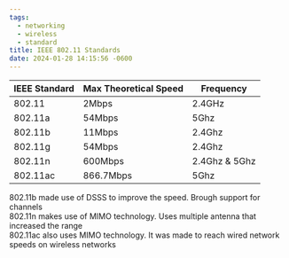 ```yaml
---
tags:
  - networking
  - wireless
  - standard
title: IEEE 802.11 Standards
date: 2024-01-28 14:15:56 -0600
---
```


| IEEE Standard | Max Theoretical Speed | Frequency     |
| ------------- | --------------------- | ------------- |
| 802.11        | 2Mbps                 | 2.4GHz        |
| 802.11a       | 54Mbps                | 5Ghz          |
| 802.11b       | 11Mbps                | 2.4Ghz        |
| 802.11g       | 54Mbps                | 2.4Ghz        |
| 802.11n       | 600Mbps               | 2.4Ghz & 5Ghz |
| 802.11ac      | 866.7Mbps             | 5Ghz          |

802.11b made use of DSSS to improve the speed. Brough support for channels  
802.11n makes use of MIMO technology. Uses multiple antenna that increased the range  
802.11ac also uses MIMO technology. It was made to reach wired network speeds on wireless networks

